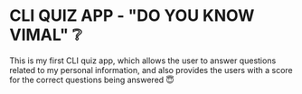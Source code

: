 # CLI QUIZ APP - "DO YOU KNOW VIMAL" ❔

This is my first CLI quiz app, which allows the user to answer questions related to my personal information, and also provides the users with a score for the correct questions being answered 😇
